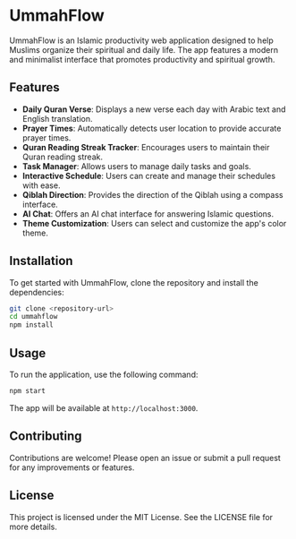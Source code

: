 # UmmahFlow

UmmahFlow is an Islamic productivity web application designed to help Muslims organize their spiritual and daily life. The app features a modern and minimalist interface that promotes productivity and spiritual growth.

## Features

- **Daily Quran Verse**: Displays a new verse each day with Arabic text and English translation.
- **Prayer Times**: Automatically detects user location to provide accurate prayer times.
- **Quran Reading Streak Tracker**: Encourages users to maintain their Quran reading streak.
- **Task Manager**: Allows users to manage daily tasks and goals.
- **Interactive Schedule**: Users can create and manage their schedules with ease.
- **Qiblah Direction**: Provides the direction of the Qiblah using a compass interface.
- **AI Chat**: Offers an AI chat interface for answering Islamic questions.
- **Theme Customization**: Users can select and customize the app's color theme.

## Installation

To get started with UmmahFlow, clone the repository and install the dependencies:

```bash
git clone <repository-url>
cd ummahflow
npm install
```

## Usage

To run the application, use the following command:

```bash
npm start
```

The app will be available at `http://localhost:3000`.

## Contributing

Contributions are welcome! Please open an issue or submit a pull request for any improvements or features.

## License

This project is licensed under the MIT License. See the LICENSE file for more details.